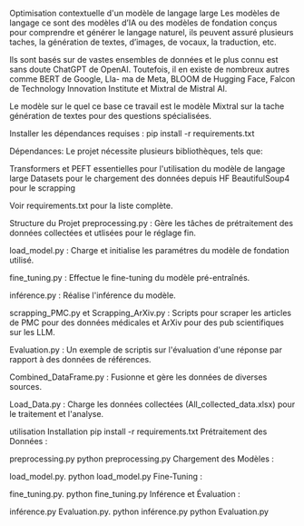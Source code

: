 Optimisation contextuelle d'un modèle de langage large
Les modèles de langage ce sont des modèles d’IA ou des modèles de fondation conçus pour comprendre et générer le langage naturel, ils peuvent assuré plusieurs taches, la génération de textes, d’images, de vocaux, la traduction, etc.

Ils sont basés sur de vastes ensembles de données et le plus connu est sans doute ChatGPT de OpenAI. Toutefois, il en existe de nombreux autres comme BERT de Google, Lla- ma de Meta, BLOOM de Hugging Face, Falcon de Technology Innovation Institute et Mixtral de Mistral AI.

Le modèle sur le quel ce base ce travail est le modèle Mixtral sur la tache génération de textes pour des questions spécialisées.

Installer les dépendances requises : pip install -r requirements.txt

Dépendances: Le projet nécessite plusieurs bibliothèques, tels que:

Transformers et PEFT essentielles pour l'utilisation du modèle de langage large Datasets pour le chargement des données depuis HF BeautifulSoup4 pour le scrapping

Voir requirements.txt pour la liste complète.

Structure du Projet
preprocessing.py : Gère les tâches de prétraitement des données collectées et utlisées pour le réglage fin.

load_model.py : Charge et initialise les paramétres du modèle de fondation utilisé.

fine_tuning.py : Effectue le fine-tuning du modèle pré-entraînés.

inférence.py : Réalise l'inférence du modèle.

scrapping_PMC.py et Scrapping_ArXiv.py : Scripts pour scraper les articles de PMC pour des données médicales et ArXiv pour des pub scientifiques sur les LLM.

Evaluation.py : Un exemple de scriptis sur l'évaluation d'une réponse par rapport à des données de références.

Combined_DataFrame.py : Fusionne et gère les données de diverses sources.

Load_Data.py : Charge les données collectées (All_collected_data.xlsx) pour le traitement et l'analyse.

utilisation
Installation
  pip install -r requirements.txt 
Prétraitement des Données :

preprocessing.py 
python preprocessing.py
Chargement des Modèles :

load_model.py. 
python load_model.py
Fine-Tuning :

fine_tuning.py. 
python fine_tuning.py
Inférence et Évaluation :

inférence.py 
Evaluation.py. 
python inférence.py
python Evaluation.py
